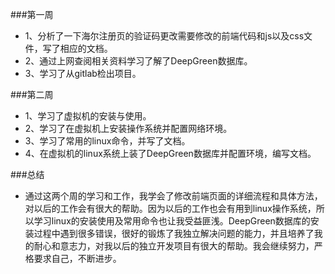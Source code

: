 ###第一周  
-  1、分析了一下海尔注册页的验证码更改需要修改的前端代码和js以及css文件，写了相应的文档。  
-  2、通过上网查阅相关资料学习了解了DeepGreen数据库。  
-  3、学习了从gitlab检出项目。  
  
###第二周  
-  1、学习了虚拟机的安装与使用。  
-  2、学习了在虚拟机上安装操作系统并配置网络环境。
-  3、学习了常用的linux命令，并写了文档。  
-  4、在虚拟机的linux系统上装了DeepGreen数据库并配置环境，编写文档。  
  
###总结
-  通过这两个周的学习和工作，我学会了修改前端页面的详细流程和具体方法，对以后的工作会有很大的帮助。因为以后的工作也会有用到linux操作系统，所以学习linux的安装使用及常用命令也让我受益匪浅。DeepGreen数据库的安装过程中遇到很多错误，很好的锻炼了我独立解决问题的能力，并且培养了我的耐心和意志力，对我以后的独立开发项目有很大的帮助。我会继续努力，严格要求自己，不断进步。